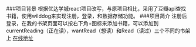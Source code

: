 ###项目背景
根据优达学城react项目改写，与原项目相比，采用了豆瓣api查找书籍，使用wilddog来实现注册，登录，和数据存储功能。
###项目简介
注册后登录，在我的书架页面可以按右下角+图标来添加书籍，可以添加到currentReading（正在读），wantRead（想读）和Read（读过）三个不同的书架上
[在线地址](houhao.xin)
